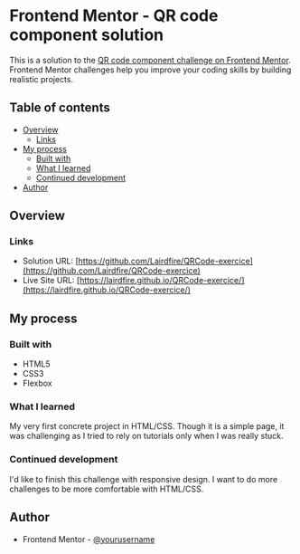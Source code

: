 # Frontend Mentor - QR code component solution

This is a solution to the [QR code component challenge on Frontend Mentor](https://www.frontendmentor.io/challenges/qr-code-component-iux_sIO_H). Frontend Mentor challenges help you improve your coding skills by building realistic projects. 

## Table of contents

- [Overview](#overview)
  - [Links](#links)
- [My process](#my-process)
  - [Built with](#built-with)
  - [What I learned](#what-i-learned)
  - [Continued development](#continued-development)
- [Author](#author)


## Overview

### Links

- Solution URL: [https://github.com/Lairdfire/QRCode-exercice](https://github.com/Lairdfire/QRCode-exercice)
- Live Site URL: [https://lairdfire.github.io/QRCode-exercice/](https://lairdfire.github.io/QRCode-exercice/)

## My process

### Built with

- HTML5
- CSS3
- Flexbox


### What I learned

My very first concrete project in HTML/CSS. Though it is a simple page, it was challenging as I tried to rely on tutorials only when I was really stuck.


### Continued development

I'd like to finish this challenge with responsive design.
I want to do more challenges to be more comfortable with HTML/CSS.


## Author

- Frontend Mentor - [@yourusername](https://www.frontendmentor.io/profile/yourusername)

